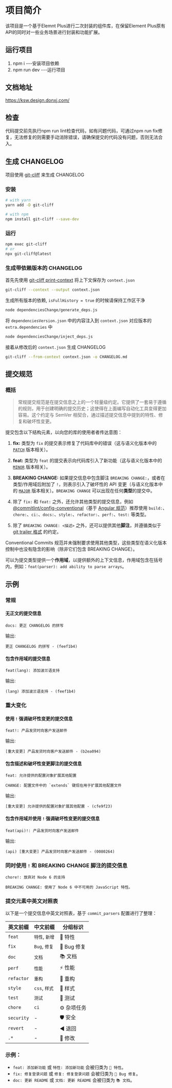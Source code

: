 # 项目简介

该项目是一个基于Elemnt Plus进行二次封装的组件库，在保留Element Plus原有API的同时对一些业务场景进行封装和功能扩展。

## 运行项目

1. npm i ---安装项目依赖
2. npm run dev ---运行项目

## 文档地址

https://ksw.design.donxj.com/

## 检查

代码提交前先执行npm run lint检查代码，如有问题代码，可通过npm run fix修复，无法修复的则需要手动消除错误，请确保提交的代码没有问题，否则无法合入。

## 生成 CHANGELOG

项目使用 [git-cliff](https://git-cliff.org/docs/) 来生成 CHANGELOG

### 安装

```bash
# with yarn
yarn add -D git-cliff

# with npm
npm install git-cliff --save-dev
```

### 运行

```bash
npm exec git-cliff
# or
npx git-cliff@latest
```

### 生成带依赖版本的 CHANGELOG

首先先使用 [git-cliff print-context](https://git-cliff.org/docs/usage/print-context) 将上下文保存为 `context.json`

```bash
git-cliff --context --output context.json
```

生成所有版本的依赖, `isFullHistory = true` 的时候请保持工作区干净

```bash
node dependenciesChange/generate_deps.js
```

将 `dependenciesVersion.json` 中的内容注入到 `context.json` 对应版本的 `extra.dependencies` 中

```bash
node dependenciesChange/inject_deps.js
```

接着从修改后的 `context.json` 生成 CHANGELOG

```bash
git-cliff --from-context context.json -o CHANGELOG.md
```

## 提交规范

### 概括

> 常规提交规范是在提交信息之上的一个轻量级约定。它提供了一套易于遵循的规则，用于创建明确的提交历史；这使得在上面编写自动化工具变得更加容易。这个约定与 SemVer 相契合，通过描述提交信息中提到的特性、修复和破坏性变更。

提交包含以下结构元素，以向您的库的使用者者传达意图：

1. **fix:** 类型为 `fix` 的提交表示修复了代码库中的错误（这与语义化版本中的 [`PATCH`](http://semver.org/#summary) 版本相关）。

2. **feat:** 类型为 `feat` 的提交表示向代码库引入了新功能（这与语义化版本中的 [`MINOR`](http://semver.org/#summary) 版本相关）。

3. **BREAKING CHANGE:** 如果提交信息中包含脚注 `BREAKING CHANGE:`，或者在类型/作用域后附加了 `!`，则表示引入了破坏性的 API 变更（与语义化版本中的 [`MAJOR`](http://semver.org/#summary) 版本相关）。`BREAKING CHANGE` 可以出现在任何**类型**的提交中。

4. 除了 `fix:` 和 `feat:` 之外，还允许其他类型的提交信息，例如 [@commitlint/config-conventional](https://github.com/conventional-changelog/commitlint/tree/master/%40commitlint/config-conventional)（基于 [Angular 规范](https://github.com/angular/angular/blob/22b96b9/CONTRIBUTING.md#-commit-message-guidelines)）推荐使用 `build:`、`chore:`、`ci:`、`docs:`、`style:`、`refactor:`、`perf:`、`test:` 等类型。

5. 除了 `BREAKING CHANGE: <描述>` 之外，还可以提供其他**脚注**，并遵循类似于 [git trailer 格式](https://git-scm.com/docs/git-interpret-trailers) 的约定。

Conventional Commits 规范并未强制要求使用其他类型，这些类型在语义化版本控制中也没有隐含的影响（除非它们包含 BREAKING CHANGE）。

可以为提交类型提供一个**作用域**，以提供额外的上下文信息，作用域包含在括号内，例如：`feat(parser): add ability to parse arrays`。

## 示例

### 常规

#### 无正文的提交信息

```plaintext
docs: 更正 CHANGELOG 的拼写
```

输出:

```
更正 CHANGELOG 的拼写 - (feef1b4)
```

#### 包含作用域的提交信息

```plaintext
feat(lang): 添加波兰语支持
```

输出:

```
(lang) 添加波兰语支持 - (feef1b4)
```

### 重大变化

#### 使用 `!` 强调破坏性变更的提交信息

```plaintext
feat!: 产品发货时向客户发送邮件
```

输出:

```
[重大变更] 产品发货时向客户发送邮件 - (b2ea094)
```

#### 包含描述和破坏性变更脚注的提交信息

```plaintext
feat: 允许提供的配置对象扩展其他配置

CHANGE: 配置文件中的 `extends` 键现在用于扩展其他配置文件
```

输出:

```
[重大变更] 允许提供的配置对象扩展其他配置 - (cfe9f23)
```

#### 包含作用域并使用 `!` 强调破坏性变更的提交信息

```plaintext
feat(api)!: 产品发货时向客户发送邮件
```

输出:

```
(api) [重大变更] 产品发货时向客户发送邮件 - (0080264)
```

### 同时使用 `!` 和 BREAKING CHANGE 脚注的提交信息

```plaintext
chore!: 放弃对 Node 6 的支持

BREAKING CHANGE: 使用了 Node 6 中不可用的 JavaScript 特性。
```

### 提交元素中英文对照表

以下是一个提交信息中英文对照表，基于 `commit_parsers` 配置进行了整理：

| **英文前缀** | **中文前缀**   | **分组标识** |
| ------------ | -------------- | ------------ |
| `feat`       | `特性`, `新增` | 🚀 特性      |
| `fix`        | `Bug`, `修复`  | 🐛 Bug 修复  |
| `doc`        | `文档`         | 📚 文档      |
| `perf`       | `性能`         | ⚡ 性能      |
| `refactor`   | `重构`         | 🚜 重构      |
| `style`      | `css`, `样式`  | 🎨 样式      |
| `test`       | `测试`         | 🧪 测试      |
| `chore`      | `ci`           | ⚙️ 杂项任务  |
| `security`   | -              | 🛡️ 安全      |
| `revert`     | -              | ◀️ 退回      |
| `.*`         | -              | 💼 修改      |

### 示例：

- `feat: 添加新功能` 或 `特性: 添加新功能` 会被归类为 `🚀 特性`。
- `fix: 修复登录问题` 或 `修复: 修复登录问题` 会被归类为 `🐛 Bug 修复`。
- `doc: 更新 README` 或 `文档: 更新 README` 会被归类为 `📚 文档`。
